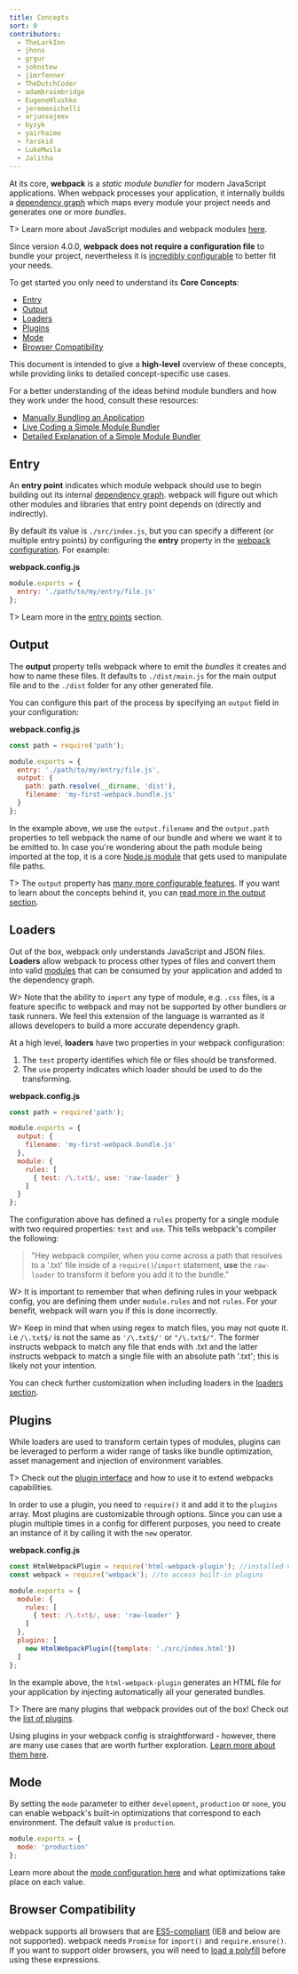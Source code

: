 ```yaml
---
title: Concepts
sort: 0
contributors:
  - TheLarkInn
  - jhnns
  - grgur
  - johnstew
  - jimrfenner
  - TheDutchCoder
  - adambraimbridge
  - EugeneHlushko
  - jeremenichelli
  - arjunsajeev
  - byzyk
  - yairhaimo
  - farskid
  - LukeMwila
  - Jalitha
---
```


At its core, __webpack__ is a _static module bundler_ for modern JavaScript applications. When webpack processes your application, it internally builds a [dependency graph](/concepts/dependency-graph/) which maps every module your project needs and generates one or more _bundles_.

T> Learn more about JavaScript modules and webpack modules [here](/concepts/modules).

Since version 4.0.0, __webpack does not require a configuration file__ to bundle your project, nevertheless it is [incredibly configurable](/configuration) to better fit your needs.

To get started you only need to understand its __Core Concepts__:

- [Entry](#entry)
- [Output](#output)
- [Loaders](#loaders)
- [Plugins](#plugins)
- [Mode](#mode)
- [Browser Compatibility](#browser-compatibility)

This document is intended to give a __high-level__ overview of these concepts, while providing links to detailed concept-specific use cases.

For a better understanding of the ideas behind module bundlers and how they work under the hood, consult these resources:

- [Manually Bundling an Application](https://www.youtube.com/watch?v=UNMkLHzofQI)
- [Live Coding a Simple Module Bundler](https://www.youtube.com/watch?v=Gc9-7PBqOC8)
- [Detailed Explanation of a Simple Module Bundler](https://github.com/ronami/minipack)


## Entry

An __entry point__ indicates which module webpack should use to begin building out its internal [dependency graph](/concepts/dependency-graph/). webpack will figure out which other modules and libraries that entry point depends on (directly and indirectly).

By default its value is `./src/index.js`, but you can specify a different (or multiple entry points) by configuring the __entry__ property in the [webpack configuration](/configuration). For example:

__webpack.config.js__

``` js
module.exports = {
  entry: './path/to/my/entry/file.js'
};
```

T> Learn more in the [entry points](/concepts/entry-points) section.


## Output

The __output__ property tells webpack where to emit the _bundles_ it creates and how to name these files. It defaults to `./dist/main.js` for the main output file and to the `./dist` folder for any other generated file.

You can configure this part of the process by specifying an `output` field in your configuration:

__webpack.config.js__

```javascript
const path = require('path');

module.exports = {
  entry: './path/to/my/entry/file.js',
  output: {
    path: path.resolve(__dirname, 'dist'),
    filename: 'my-first-webpack.bundle.js'
  }
};
```

In the example above, we use the `output.filename` and the `output.path` properties to tell webpack the name of our bundle and where we want it to be emitted to. In case you're wondering about the path module being imported at the top, it is a core [Node.js module](https://nodejs.org/api/modules.html) that gets used to manipulate file paths.

T> The `output` property has [many more configurable features](/configuration/output). If you want to learn about the concepts behind it, you can [read more in the output section](/concepts/output).


## Loaders

Out of the box, webpack only understands JavaScript and JSON files. __Loaders__ allow webpack to process other types of files and convert them into valid [modules](/concepts/modules) that can be consumed by your application and added to the dependency graph.

W> Note that the ability to `import` any type of module, e.g. `.css` files, is a feature specific to webpack and may not be supported by other bundlers or task runners. We feel this extension of the language is warranted as it allows developers to build a more accurate dependency graph.

At a high level, __loaders__ have two properties in your webpack configuration:

1. The `test` property identifies which file or files should be transformed.
2. The `use` property indicates which loader should be used to do the transforming.

__webpack.config.js__

```javascript
const path = require('path');

module.exports = {
  output: {
    filename: 'my-first-webpack.bundle.js'
  },
  module: {
    rules: [
      { test: /\.txt$/, use: 'raw-loader' }
    ]
  }
};
```

The configuration above has defined a `rules` property for a single module with two required properties: `test` and `use`. This tells webpack's compiler the following:

> "Hey webpack compiler, when you come across a path that resolves to a '.txt' file inside of a `require()`/`import` statement, __use__ the `raw-loader` to transform it before you add it to the bundle."

W> It is important to remember that when defining rules in your webpack config, you are defining them under `module.rules` and not `rules`. For your benefit, webpack will warn you if this is done incorrectly.

W> Keep in mind that when using regex to match files, you may not quote it. i.e `/\.txt$/` is not the same as `'/\.txt$/'` or `"/\.txt$/"`. The former instructs webpack to match any file that ends with .txt and the latter instructs webpack to match a single file with an absolute path '.txt'; this is likely not your intention. 

You can check further customization when including loaders in the [loaders section](/concepts/loaders).


## Plugins

While loaders are used to transform certain types of modules, plugins can be leveraged to perform a wider range of tasks like bundle optimization, asset management and injection of environment variables.

T> Check out the [plugin interface](/api/plugins) and how to use it to extend webpacks capabilities.

In order to use a plugin, you need to `require()` it and add it to the `plugins` array. Most plugins are customizable through options. Since you can use a plugin multiple times in a config for different purposes, you need to create an instance of it by calling it with the `new` operator.

__webpack.config.js__

```javascript
const HtmlWebpackPlugin = require('html-webpack-plugin'); //installed via npm
const webpack = require('webpack'); //to access built-in plugins

module.exports = {
  module: {
    rules: [
      { test: /\.txt$/, use: 'raw-loader' }
    ]
  },
  plugins: [
    new HtmlWebpackPlugin({template: './src/index.html'})
  ]
};
```

In the example above, the `html-webpack-plugin` generates an HTML file for your application by injecting automatically all your generated bundles.

T> There are many plugins that webpack provides out of the box! Check out the [list of plugins](/plugins).

Using plugins in your webpack config is straightforward - however, there are many use cases that are worth further exploration. [Learn more about them here](/concepts/plugins).


## Mode

By setting the `mode` parameter to either `development`, `production` or `none`, you can enable webpack's built-in optimizations that correspond to each environment. The default value is `production`.

```javascript
module.exports = {
  mode: 'production'
};
```

Learn more about the [mode configuration here](/configuration/mode) and what optimizations take place on each value.


## Browser Compatibility

webpack supports all browsers that are [ES5-compliant](https://kangax.github.io/compat-table/es5/) (IE8 and below are not supported). webpack needs `Promise` for `import()` and `require.ensure()`. If you want to support older browsers, you will need to [load a polyfill](/guides/shimming/) before using these expressions.
